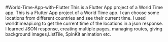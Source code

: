 #World-Time-App-with-Flutter
This is a Flutter App project of a World Time app. This is a Flutter App project of a World Time app. I can choose some locations from different countries and see their current time. I used worldtimeapi.org to get the current time of the locations in a json response. I learned JSON response, creating multiple pages, managing routes, giving background images,ListTile, SpinKit animation etc.

